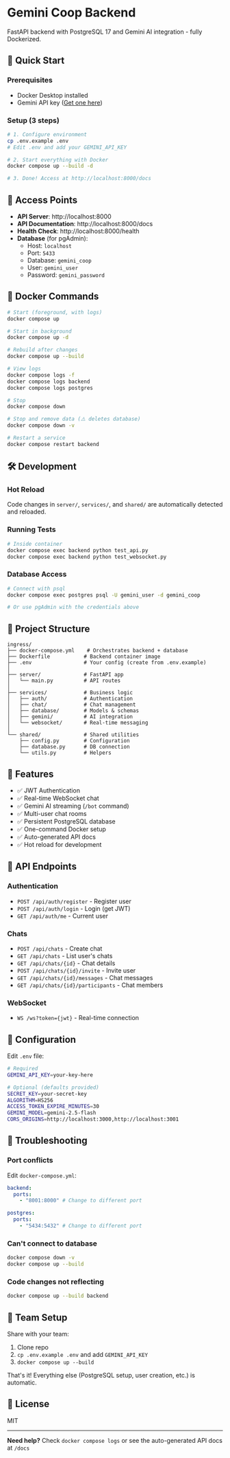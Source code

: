 # Gemini Coop Backend

FastAPI backend with PostgreSQL 17 and Gemini AI integration - fully Dockerized.

## 🚀 Quick Start

### Prerequisites

- Docker Desktop installed
- Gemini API key ([Get one here](https://ai.google.dev/gemini-api/docs))

### Setup (3 steps)

```bash
# 1. Configure environment
cp .env.example .env
# Edit .env and add your GEMINI_API_KEY

# 2. Start everything with Docker
docker compose up --build -d

# 3. Done! Access at http://localhost:8000/docs
```

## 📍 Access Points

- **API Server**: http://localhost:8000
- **API Documentation**: http://localhost:8000/docs
- **Health Check**: http://localhost:8000/health
- **Database** (for pgAdmin):
  - Host: `localhost`
  - Port: `5433`
  - Database: `gemini_coop`
  - User: `gemini_user`
  - Password: `gemini_password`

## 🐳 Docker Commands

```bash
# Start (foreground, with logs)
docker compose up

# Start in background
docker compose up -d

# Rebuild after changes
docker compose up --build

# View logs
docker compose logs -f
docker compose logs backend
docker compose logs postgres

# Stop
docker compose down

# Stop and remove data (⚠️ deletes database)
docker compose down -v

# Restart a service
docker compose restart backend
```

## 🛠️ Development

### Hot Reload

Code changes in `server/`, `services/`, and `shared/` are automatically detected and reloaded.

### Running Tests

```bash
# Inside container
docker compose exec backend python test_api.py
docker compose exec backend python test_websocket.py
```

### Database Access

```bash
# Connect with psql
docker compose exec postgres psql -U gemini_user -d gemini_coop

# Or use pgAdmin with the credentials above
```

## 📁 Project Structure

```
ingress/
├── docker-compose.yml    # Orchestrates backend + database
├── Dockerfile           # Backend container image
├── .env                 # Your config (create from .env.example)
│
├── server/              # FastAPI app
│   └── main.py          # API routes
│
├── services/            # Business logic
│   ├── auth/            # Authentication
│   ├── chat/            # Chat management
│   ├── database/        # Models & schemas
│   ├── gemini/          # AI integration
│   └── websocket/       # Real-time messaging
│
└── shared/              # Shared utilities
    ├── config.py        # Configuration
    ├── database.py      # DB connection
    └── utils.py         # Helpers
```

## 🌟 Features

- ✅ JWT Authentication
- ✅ Real-time WebSocket chat
- ✅ Gemini AI streaming (`/bot` command)
- ✅ Multi-user chat rooms
- ✅ Persistent PostgreSQL database
- ✅ One-command Docker setup
- ✅ Auto-generated API docs
- ✅ Hot reload for development

## 📡 API Endpoints

### Authentication

- `POST /api/auth/register` - Register user
- `POST /api/auth/login` - Login (get JWT)
- `GET /api/auth/me` - Current user

### Chats

- `POST /api/chats` - Create chat
- `GET /api/chats` - List user's chats
- `GET /api/chats/{id}` - Chat details
- `POST /api/chats/{id}/invite` - Invite user
- `GET /api/chats/{id}/messages` - Chat messages
- `GET /api/chats/{id}/participants` - Chat members

### WebSocket

- `WS /ws?token={jwt}` - Real-time connection

## 🔧 Configuration

Edit `.env` file:

```bash
# Required
GEMINI_API_KEY=your-key-here

# Optional (defaults provided)
SECRET_KEY=your-secret-key
ALGORITHM=HS256
ACCESS_TOKEN_EXPIRE_MINUTES=30
GEMINI_MODEL=gemini-2.5-flash
CORS_ORIGINS=http://localhost:3000,http://localhost:3001
```

## 🐛 Troubleshooting

### Port conflicts

Edit `docker-compose.yml`:

```yaml
backend:
  ports:
    - "8001:8000" # Change to different port

postgres:
  ports:
    - "5434:5432" # Change to different port
```

### Can't connect to database

```bash
docker compose down -v
docker compose up --build
```

### Code changes not reflecting

```bash
docker compose up --build backend
```

## 👥 Team Setup

Share with your team:

1. Clone repo
2. `cp .env.example .env` and add `GEMINI_API_KEY`
3. `docker compose up --build`

That's it! Everything else (PostgreSQL setup, user creation, etc.) is automatic.

## 📝 License

MIT

---

**Need help?** Check `docker compose logs` or see the auto-generated API docs at `/docs`
